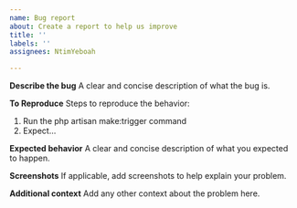 ```yaml
---
name: Bug report
about: Create a report to help us improve
title: ''
labels: ''
assignees: NtimYeboah

---
```


**Describe the bug**
A clear and concise description of what the bug is.

**To Reproduce**
Steps to reproduce the behavior:
1. Run the php artisan make:trigger command
2. Expect...


**Expected behavior**
A clear and concise description of what you expected to happen.


**Screenshots**
If applicable, add screenshots to help explain your problem.


**Additional context**
Add any other context about the problem here.
